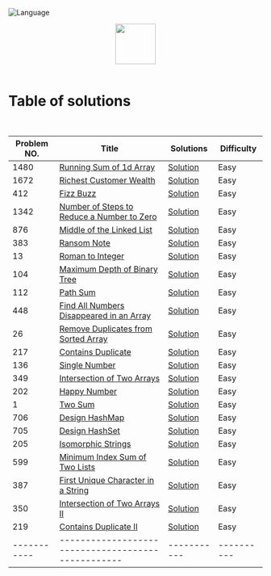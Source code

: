 ![Language](https://img.shields.io/badge/language-Java%20-blue.svg)

<p align="center">
    <img height=80 src="https://assets.leetcode.com/static_assets/public/webpack_bundles/images/logo-dark.e99485d9b.svg">
  <br>
  <br>
</p>

# Table of solutions
<br>

| Problem NO.  |      Title     |   Solutions   | Difficulty  |                  
|---------------------------------------|------------------------------|----------------------------|---------------------------------|
1480|[Running Sum of 1d Array](https://leetcode.com/problems/running-sum-of-1d-array/)|[Solution](Solutions/1480.java)|Easy|
1672|[Richest Customer Wealth](https://leetcode.com/problems/richest-customer-wealth/)|[Solution](Solutions/1672.java)|Easy|
412|[Fizz Buzz](https://leetcode.com/problems/fizz-buzz/)|[Solution](Solutions/412.java)|Easy|
1342|[Number of Steps to Reduce a Number to Zero](https://leetcode.com/problems/number-of-steps-to-reduce-a-number-to-zero/)|[Solution](Solutions/1342.java)|Easy|
876|[Middle of the Linked List](https://leetcode.com/problems/middle-of-the-linked-list/)|[Solution](Solutions/876.java)|Easy|
383|[Ransom Note](https://leetcode.com/problems/ransom-note/)|[Solution](Solutions/383.java)|Easy|
13|[Roman to Integer](https://leetcode.com/problems/roman-to-integer/)|[Solution](Solutions/13.java)|Easy|
104|[Maximum Depth of Binary Tree](https://leetcode.com/problems/maximum-depth-of-binary-tree/)|[Solution](Solutions/104.java)|Easy|
112|[Path Sum](https://leetcode.com/problems/path-sum/)|[Solution](Solutions/112.java)|Easy|
448|[Find All Numbers Disappeared in an Array](https://leetcode.com/problems/find-all-numbers-disappeared-in-an-array/)|[Solution](Solutions/448.java)|Easy|
26|[Remove Duplicates from Sorted Array](https://leetcode.com/problems/remove-duplicates-from-sorted-array/)|[Solution](Solutions/26.java)|Easy|
217|[Contains Duplicate](https://leetcode.com/problems/contains-duplicate/)|[Solution](Solutions/217.java)|Easy|
136|[Single Number](https://leetcode.com/problems/single-number/)|[Solution](Solutions/136.java)|Easy|
349|[Intersection of Two Arrays](https://leetcode.com/problems/intersection-of-two-arrays/)|[Solution](Solutions/349.java)|Easy|
202|[Happy Number](https://leetcode.com/problems/happy-number/)|[Solution](Solutions/202.java)|Easy|
1|[Two Sum](https://leetcode.com/problems/two-sum/)|[Solution](Solutions/1.java)|Easy|
706|[Design HashMap](https://leetcode.com/problems/design-hashmap/)|[Solution](Solutions/706.java)|Easy|
705|[Design HashSet](https://leetcode.com/problems/design-hashset/)|[Solution](Solutions/705.java)|Easy|
205|[Isomorphic Strings](https://leetcode.com/problems/isomorphic-strings/)|[Solution](Solutions/205.java)|Easy|
599|[Minimum Index Sum of Two Lists](https://leetcode.com/problems/minimum-index-sum-of-two-lists/)|[Solution](Solutions/599.java)|Easy|
387|[First Unique Character in a String](https://leetcode.com/problems/first-unique-character-in-a-string/)|[Solution](Solutions/387.java)|Easy|
350|[Intersection of Two Arrays II](https://leetcode.com/problems/intersection-of-two-arrays-ii/)|[Solution](Solutions/350.java)|Easy|
219|[Contains Duplicate II](https://leetcode.com/problems/contains-duplicate-ii/)|[Solution](Solutions/219.java)|Easy|
|-----------|--------------------------------------------------|-----------|----------|

